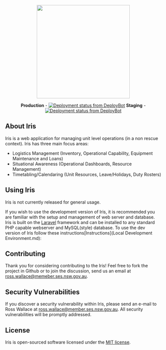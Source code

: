 <p align="center"><img width="300" src="https://i.imgur.com/GeVd9bS.png"></p>

<p align="center">
<strong>Production</strong> - <a href="http://deploybot.com"><img src="https://hbyses.deploybot.com/badge/77558060128880/120256.svg" alt="Deployment status from DeployBot"></a>
<strong>Staging</strong> - <a href="http://deploybot.com"><img src="https://hbyses.deploybot.com/badge/77558060128880/120916.svg" alt="Deployment status from DeployBot"></a>
</p>


## About Iris

Iris is a web application for managing unit level operations (in a non rescue context). Iris has three main focus areas:

- Logistics Management (Inventory, Operational Capability, Equipment Maintenance and Loans)
- Situational Awareness (Operational Dashboards, Resource Management)
- Timetabling/Calendaring (Unit Resources, Leave/Holidays, Duty Rosters)

## Using Iris

Iris is not currently released for general usage.  

If you wish to use the development version of Iris, it is recommended you are familiar with the setup and management of web server and database. Iris is built on the [Laravel](https://laravel.com/) framework and can be installed to any standard PHP capable webserver and MySQL(style) database. To use the dev version of Iris follow these instructions[Instructions](Local Development Environment.md):

## Contributing

Thank you for considering contributing to the Iris! Feel free to fork the project in Github or to join the discussion, send us an email at ross.wallace@memeber.ses.nsw.gov.au.

## Security Vulnerabilities

If you discover a security vulnerability within Iris, please send an e-mail to Ross Wallace at ross.wallace@member.ses.nsw.gov.au. All security vulnerabilities will be promptly addressed.

## License

Iris is open-sourced software licensed under the [MIT license](http://opensource.org/licenses/MIT).